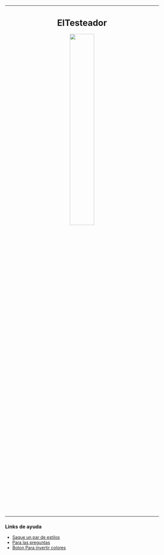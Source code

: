 
---
<div align='center'>

# ElTesteador

<img src='https://user-images.githubusercontent.com/55964635/233765819-394030f4-836b-430d-a4e0-61e15ce4fed8.png' width='40%'>

</div>

---

### Links de ayuda
- [Saque un par de estilos](https://www.youtube.com/watch?v=p1GmFCGuVjw&t=919s)
- [Para las preguntas](https://www.youtube.com/watch?v=CqddbIrEM5I)
- [Boton Para invertir colores](https://www.youtube.com/watch?v=oYjseP_Qhv4&t=140s)